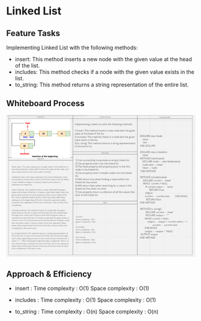 # Linked List

## Feature Tasks
Implementing Linked List with the following methods:

* insert: This method inserts a new node with the given value at the head of the list.
* includes: This method checks if a node with the given value exists in the list.
* to_string: This method returns a string representation of the entire list.

## Whiteboard Process
![White board](./img.png)


## Approach & Efficiency

* insert : 
Time complexity : O(1)
Space complexity : O(1)

* includes : 
Time complexity : O(1)
Space complexity : O(1)

* to_string : 
Time complexity : O(n)
Space complexity : O(n)


